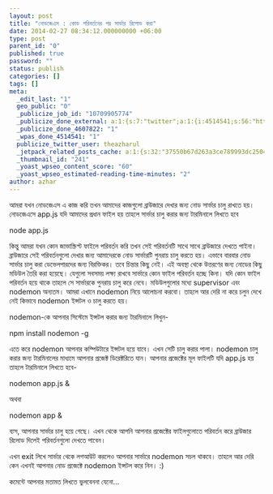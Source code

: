 ```yaml
---
layout: post
title: "নোডজেএস : কোড পরিবর্তনের পর সার্ভার রিলোড করা"
date: 2014-02-27 08:34:12.000000000 +06:00
type: post
parent_id: "0"
published: true
password: ""
status: publish
categories: []
tags: []
meta:
  _edit_last: "1"
  geo_public: "0"
  _publicize_job_id: "10709905774"
  _publicize_done_external: a:1:{s:7:"twitter";a:1:{i:4514541;s:56:"https://twitter.com/theazharul/status/923105716696768512";}}
  _publicize_done_4607822: "1"
  _wpas_done_4514541: "1"
  publicize_twitter_user: theazharul
  _jetpack_related_posts_cache: a:1:{s:32:"37550b67d263a3ce789993dc25046c5f";a:2:{s:7:"expires";i:1643268234;s:7:"payload";a:5:{i:0;a:1:{s:2:"id";i:7;}i:1;a:1:{s:2:"id";i:194;}i:2;a:1:{s:2:"id";i:109;}i:3;a:1:{s:2:"id";i:123;}i:4;a:1:{s:2:"id";i:68;}}}}
  _thumbnail_id: "241"
  _yoast_wpseo_content_score: "60"
  _yoast_wpseo_estimated-reading-time-minutes: "2"
author: azhar
---
```


আমরা যখন নোডজেএস এ কাজ করি তখন আমাদের কাজগুলো ব্রাউজারে দেখার জন্য নোড সার্ভার চালু রাখতে হয়। নোডজেএসে app.js যদি আমাদের প্রধান ফাইল হয় তাহলে সার্ভার চালু করার জন্য টারমিনালে লিখতে হবে

node app.js

কিন্তু আমরা যখন কোন জাভাস্ক্রিপ্ট ফাইলে পরিবর্তন করি তখন সেই পরিবর্তনটি সাথে সাথে ব্রাউজারে দেখতে পাইনা। ব্রাউজারে সেই পরিবর্তনগুলো দেখার জন্য আমাদেরকে নোড সার্ভারটি পুনরায় চালু করতে হয়। এভাবে বারবার নোড সার্ভার চালু করা ডেভেলপারদের জন্য বিরক্তিকর। তবে চিন্তার কিছু নেই। এই অবস্থা থেকে উত্তরণের জন্য নোডের কিছু মডিউল তৈরি করা হয়েছে। যেগুলো সবসময় লক্ষ্য রাখবে সার্ভারে কোন ফাইল পরিবর্তন হচ্ছে কিনা। যদি কোন ফাইল পরিবর্তন হয়ে থাকে তাহলে সে সার্ভারকে পুনরায় চালু করে নেবে। মডিউলগুলোর মধ্যে supervisor এবং nodemon অন্যতম। আমরা এখানে nodemon নিয়ে আলোচনা করবো। তাহলে আর দেরি না করে চলুন দেখে নেই কিভাবে nodemon ইন্সটল ও চালু করতে হয়।

nodemon-কে আপনার সিস্টেমে ইন্সটল করার জন্য টারমিনালে লিখুন-

npm install nodemon -g

এতে করে nodemon আপনার কম্পিউটারে ইন্সটল হয়ে যাবে। এখন সেটি চালু করার পালা। nodemon চালু করার জন্য টারমিনালের মাধ্যমে আপনার প্রজেক্ট ডিরেক্টরিতে যান। আপনার প্রজেক্টের মূল ফাইলটি যদি app.js হয় তাহলে টারমিনালে লিখতে হবে-

nodemon app.js &

অথবা

nodemon app &

ব্যস, আপনার সার্ভার চালু হয়ে গেছে। এখন থেকে আপনি আপনার প্রজেক্টের ফাইলগুলোতে পরিবর্তন করে ব্রাউজার রিলোড দিলেই পরিবর্তনগুলো দেখতে পাবেন।

এখন exit লিখে সার্ভার থেকে লগআউট করলেও আপনার সার্ভারে nodemon সচল থাকবে। তাহলে আর দেরি কেন এখনই আপনার নোড প্রজেক্টে nodemon ইন্সটল করে নিন। :)

কমেন্টে আপনার মতামত লিখতে ভুলবেননা যেনো...
